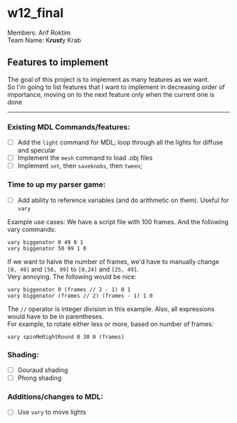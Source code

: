 # w12\_final
Members: Arif Roktim  
Team Name: K***rust***y Krab

## Features to implement
The goal of this project is to implement as many features as we want.  
So I'm going to list features that I want to implement in decreasing order of importance,
moving on to the next feature only when the current one is done
___

### Existing MDL Commands/features:
- [ ] Add the `light` command for MDL; loop through all the lights for diffuse and specular
- [ ] Implement the `mesh` command to load .obj files
- [ ] Implement `set`, then `saveknobs`, then `tween`;

### Time to up my parser game:
- [ ] Add ability to reference variables (and do arithmetic on them). Useful for `vary`

Example use cases:
We have a script file with 100 frames. And the following vary commands:
```
vary biggenator 0 49 0 1
vary biggenator 50 99 1 0
```
If we want to halve the number of frames, we'd have to manually change `[0, 49]` and `[50, 99]` to `[0,24]` and `[25, 49]`.  
Very annoying. The following would be nice:
```
vary biggenator 0 (frames // 2 - 1) 0 1
vary biggenator (frames // 2) (frames - 1) 1 0
```
The `//` operator is integer division in this example. Also, all expressions would have to be in parentheses.  
For example, to rotate either less or more, based on number of frames:
```
vary spinMeRightRound 0 30 0 (frames)
```

### Shading:
- [ ] Gouraud shading
- [ ] Phong shading

### Additions/changes to MDL:
- [ ] Use `vary` to move lights

